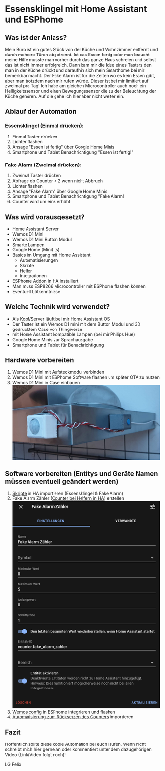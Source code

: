 # Essensklingel mit Home Assistant und ESPhome
## Was ist der Anlass?
Mein Büro ist ein gutes Stück von der Küche und Wohnzimmer entfernt und durch mehrere Türen abgetrennt. Ist das Essen fertig oder man braucht meine Hilfe musste man vorher durch das ganze Haus schreien und selbst das ist nicht immer erfolgreich.
Dann kam mir die Idee eines Tasters den man in der Küche drückt und daraufhin sich mein Smarthome bei mir bemerkbar macht. Der Fake Alarm ist für die Zeiten wo es kein Essen gibt, aber man trotzdem nach mir rufen würde. Dieser ist bei mir limitiert auf zweimal pro Tag!
Ich habe am gleichen Microcontroller auch noch ein Helligkeitssensor und einen Bewegungssensor die zu der Beleuchtung der Küche gehören. Auf die gehe ich hier aber nicht weiter ein.
## Ablauf der Automation
### Essensklingel (Einmal drücken):
1. Einmal Taster drücken
2. Lichter flashen
3. Ansage "Essen ist fertig" über Google Home Minis
4. Smartphone und Tablet Benachrichtigung "Essen ist fertig!"
 ### Fake Alarm (Zweimal drücken):
1. Zweimal Taster drücken
6. Abfrage ob Counter < 2 wenn nicht Abbruch
7. Lichter flashen
8. Ansage "Fake Alarm" über Google Home Minis
9. Smartphone und Tablet Benachrichtigung "Fake Alarm!
10. Counter wird um eins erhöht

## Was wird vorausgesetzt?
- Home Assistant Server
- Wemos D1 Mini
- Wemos D1 Mini Button Modul
- Smarte Lampen
- Google Home (Mini) (s)
- Basics im Umgang mit Home Assistant
	- Automatisierungen
	- Skripte
	- Helfer
	- Integrationen
- ESPhome Addon in HA installiert
- Man muss ESP8266 Microcontroller mit ESPhome flashen können
- Eventuell Lötkenntnisse

## Welche Technik wird verwendet?

- Als Kopf/Server läuft bei mir Home Assistant OS
- Der Taster ist ein Wemos D1 mini mit dem Button Modul und 3D gedrucktem Case von Thingiverse
- mit Home Assistant kompatible Lampen (bei mir Philips Hue)
- Google Home Minis zur Sprachausgabe
- Smartphone und Tablet für Benachrichtigung

## Hardware vorbereiten
1. Wemos D1 Mini mit Aufsteckmodul verbinden
2. Wemos D1 Mini mit ESPhome Software flashen um später OTA zu nutzen
3. Wemos D1 Mini in Case einbauen
![Wemos in Küche](https://github.com/FelixLenz-Code/Essensklingel-HA/blob/main/Bilder/Wemos%20in%20der%20Kueche.jpg?raw=true)

## Software vorbereiten (Entitys und Geräte Namen müssen eventuell geändert werden)
1. [Skripte](https://github.com/FelixLenz-Code/Essensklingel-HA/tree/main/Skripte) in HA importieren (Essensklingel & Fake Alarm)
2. Fake Alarm Zähler ([Counter bei Helfern in HA](https://www.home-assistant.io/integrations/counter/)) erstellen
![Fake Alarm Counter](https://github.com/FelixLenz-Code/Essensklingel-HA/blob/main/Bilder/Fake%20Counter%20Einstellungen.PNG?raw=true)
4. [Wemos config](https://github.com/FelixLenz-Code/Essensklingel-HA/blob/main/Wemos%20config/Kueche%20Wemos.yaml) in ESPhome integrieren und flashen
5. [Automatisierung zum Rücksetzen des Counters](https://github.com/FelixLenz-Code/Essensklingel-HA/blob/main/Automationen/Fake%20Alarm%20Counter%20taeglich%20zur%C3%BCcksetzen.yaml) importieren


## Fazit
Hoffentlich sollte diese coole Automation bei euch laufen. Wenn nicht schreibt mich hier gerne an oder kommentiert unter dem dazugehörigen Video (Link/Video folgt noch)!

LG Felix
